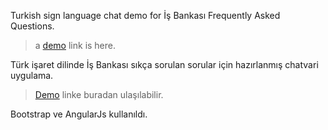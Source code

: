 Turkish sign language chat demo for İş Bankası Frequently Asked Questions.
> a [demo](http://demo.e-yazi.com/bankChat/) link is here.

Türk işaret dilinde İş Bankası sıkça sorulan sorular için hazırlanmış chatvari uygulama.
> [Demo](http://demo.e-yazi.com/bankChat/) linke buradan ulaşılabilir.

Bootstrap ve AngularJs kullanıldı.
